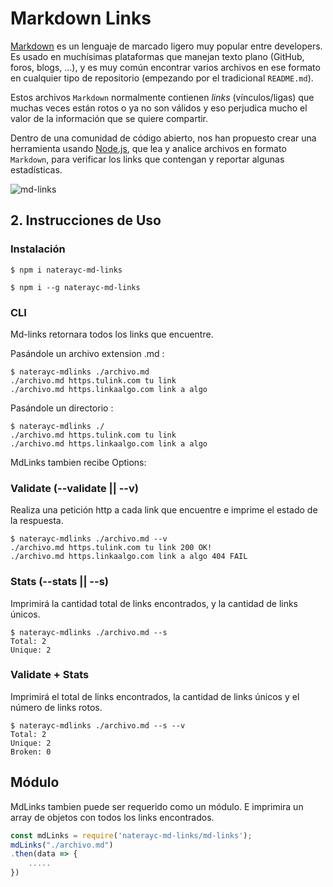 # Markdown Links

[Markdown](https://es.wikipedia.org/wiki/Markdown) es un lenguaje de marcado
ligero muy popular entre developers. Es usado en muchísimas plataformas que
manejan texto plano (GitHub, foros, blogs, ...), y es muy común
encontrar varios archivos en ese formato en cualquier tipo de repositorio
(empezando por el tradicional `README.md`).

Estos archivos `Markdown` normalmente contienen _links_ (vínculos/ligas) que
muchas veces están rotos o ya no son válidos y eso perjudica mucho el valor de
la información que se quiere compartir.

Dentro de una comunidad de código abierto, nos han propuesto crear una
herramienta usando [Node.js](https://nodejs.org/), que lea y analice archivos
en formato `Markdown`, para verificar los links que contengan y reportar
algunas estadísticas.

![md-links](https://user-images.githubusercontent.com/110297/42118443-b7a5f1f0-7bc8-11e8-96ad-9cc5593715a6.jpg)

## 2. Instrucciones de Uso

### Instalación

~~~
$ npm i naterayc-md-links
~~~
~~~
$ npm i --g naterayc-md-links
~~~

### CLI

Md-links retornara todos los links que encuentre.

Pasándole un archivo extension .md :
~~~
$ naterayc-mdlinks ./archivo.md
./archivo.md https.tulink.com tu link
./archivo.md https.linkaalgo.com link a algo
~~~
Pasándole un directorio :
~~~
$ naterayc-mdlinks ./
./archivo.md https.tulink.com tu link
./archivo.md https.linkaalgo.com link a algo
~~~

MdLinks tambien recibe Options:

### Validate (--validate || --v)
Realiza una petición http a cada link que encuentre e imprime el estado de la respuesta.
~~~
$ naterayc-mdlinks ./archivo.md --v
./archivo.md https.tulink.com tu link 200 OK!
./archivo.md https.linkaalgo.com link a algo 404 FAIL
~~~

### Stats (--stats || --s)
Imprimirá la cantidad total de links encontrados, y la cantidad de links únicos.

~~~
$ naterayc-mdlinks ./archivo.md --s
Total: 2
Unique: 2
~~~

### Validate + Stats
Imprimirá el total de links encontrados, la cantidad de links únicos y el número de links rotos.

~~~
$ naterayc-mdlinks ./archivo.md --s --v
Total: 2
Unique: 2
Broken: 0
~~~

## Módulo
MdLinks tambien puede ser requerido como un módulo. E imprimira un array de objetos con todos los links encontrados.

~~~js
const mdLinks = require('naterayc-md-links/md-links');
mdLinks("./archivo.md")
.then(data => {
    .....
})
~~~
